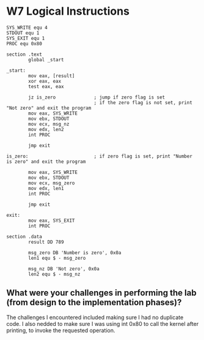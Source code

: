 # W7 Logical Instructions
```assembly
SYS_WRITE equ 4
STDOUT equ 1
SYS_EXIT equ 1
PROC equ 0x80

section .text
        global _start

_start:
        mov eax, [result]
        xor eax, eax
        test eax, eax 

        jz is_zero              ; jump if zero flag is set 
                                ; if the zero flag is not set, print "Not zero" and exit the program
        mov eax, SYS_WRITE
        mov ebx, STDOUT
        mov ecx, msg_nz
        mov edx, len2
        int PROC        

        jmp exit

is_zero:                        ; if zero flag is set, print "Number is zero" and exit the program

        mov eax, SYS_WRITE      
        mov ebx, STDOUT         
        mov ecx, msg_zero 
        mov edx, len1 
        int PROC

        jmp exit

exit:
        mov eax, SYS_EXIT  
        int PROC      

section .data
        result DD 789

        msg_zero DB 'Number is zero', 0x0a 
        len1 equ $ - msg_zero             

        msg_nz DB 'Not zero', 0x0a
        len2 equ $ - msg_nz
```

## What were your challenges in performing the lab (from design to the implementation phases)? 
The challenges I encountered included making sure I had no duplicate code. 
I also nedded to make sure I was using int 0x80 to call the kernel after printing, to invoke the requested operation.

